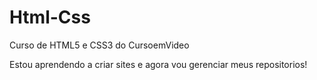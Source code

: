 # Html-Css
 Curso de HTML5 e CSS3 do CursoemVideo

Estou aprendendo a criar sites e agora vou gerenciar meus repositorios!